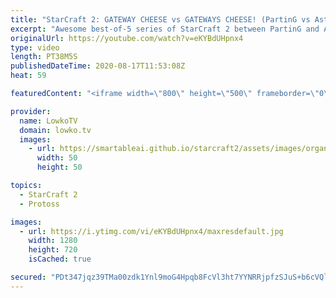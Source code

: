 ```yaml
---
title: "StarCraft 2: GATEWAY CHEESE vs GATEWAYS CHEESE! (PartinG vs Astrea)"
excerpt: "Awesome best-of-5 series of StarCraft 2 between PartinG and Astrea. In this series we have a variety of Protoss versus Protoss strategies and some cheeky Proxy situations.  Get more videos & support my work: http://www.patreon.com/lowkotv  My second channel: http://lowko.tv/morelowko Lowko Merch: http://lowko.tv/merch"
originalUrl: https://youtube.com/watch?v=eKYBdUHpnx4
type: video
length: PT38M5S
publishedDateTime: 2020-08-17T11:53:08Z
heat: 59

featuredContent: "<iframe width=\"800\" height=\"500\" frameborder=\"0\" src=\"https://www.youtube.com/embed/eKYBdUHpnx4\" allow=\"accelerometer; autoplay; encrypted-media; gyroscope; picture-in-picture\" allowfullscreen></iframe>"

provider:
  name: LowkoTV
  domain: lowko.tv
  images:
    - url: https://smartableai.github.io/starcraft2/assets/images/organizations/lowko.tv-50x50.jpg
      width: 50
      height: 50

topics:
  - StarCraft 2
  - Protoss

images:
  - url: https://i.ytimg.com/vi/eKYBdUHpnx4/maxresdefault.jpg
    width: 1280
    height: 720
    isCached: true

secured: "PDt347jqz39TMa00zdk1Ynl9moG4Hpqb8FcVl3ht7YYNRRjpfzSJuS+b6cVQl3jxbN5LRPFNDPpt7DSzyZTJnosMbZCcugaytXlAzU7h7KvgadyBlItgDXSzCWYLyB9xvrvetGCwXC4E1JxOf+T78oDnU9lElbqzUTFBNrUWLcppyYYK2kIiGMfpvT6gYqKgnuDP4afP4b3iQALGwYXdlVNCpABSVWzcxwNbhv1t3AX8C1DdeMZ6KwApz8vrTzEvwmgw8hVgeYbN4Y0nH3lexllSWXdxznKuKJyBUUdj7D7k4+3lkfbGnVfn7R0T1oAuB8PiWv3um7keJFA6YhnYLOe9nwFBM+LWjU9WN7ES7G2hKXa1z9/xx4Ibf9l3zoLmVLoPF6CLo/pI8j4Zkl9Olcd9hxJXPBavrMW8ik9ln3myUPIubJWJSVGjznPIpuBB;V+NPkzdV9r4SsaDlS8PNFg=="
---
```


